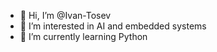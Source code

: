 - 👋 Hi, I’m @Ivan-Tosev
- 👀 I’m interested in AI and embedded systems
- 🌱 I’m currently learning Python

<!---
Ivan-Tosev/Ivan-Tosev is a ✨ special ✨ repository because its `README.md` (this file) appears on your GitHub profile.
You can click the Preview link to take a look at your changes.
--->
